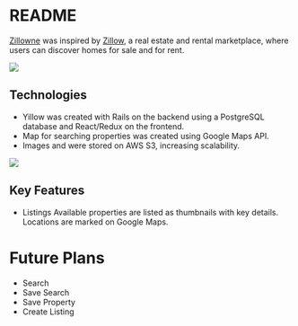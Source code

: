 # README

[Zillowne](https://yillow.herokuapp.com/#/) was inspired by [Zillow](https://www.zillow.com/), a real estate and rental marketplace, where users can discover homes for sale and for rent.

![](https://user-images.githubusercontent.com/58346289/76649633-581de580-651e-11ea-9c1f-0e6f6a1cfaa2.png)

## Technologies
* Yillow was created with Rails on the backend using a PostgreSQL database and React/Redux on the frontend.
* Map for searching properties was created using Google Maps API.
* Images and were stored on AWS S3, increasing scalability.

![](https://user-images.githubusercontent.com/58346289/76651798-7be32a80-6522-11ea-9dad-8f3e7b96b99f.png)

## Key Features
* Listings
 Available properties are listed as thumbnails with key details. Locations are marked on Google Maps.

# Future Plans
* Search
* Save Search
* Save Property
* Create Listing
